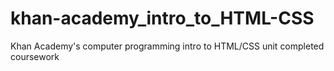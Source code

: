 # khan-academy_intro_to_HTML-CSS
Khan Academy's computer programming intro to HTML/CSS unit completed coursework
